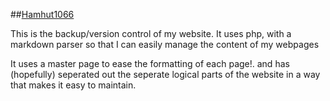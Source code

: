 ##[Hamhut1066](http://hamhut1066.com)

This is the backup/version control of my website.
It uses php, with a markdown parser so that I can easily manage the content of
my webpages

It uses a master page to ease the formatting of each page!. and has (hopefully)
seperated out the seperate logical parts of the website in a way that makes it
easy to maintain.
